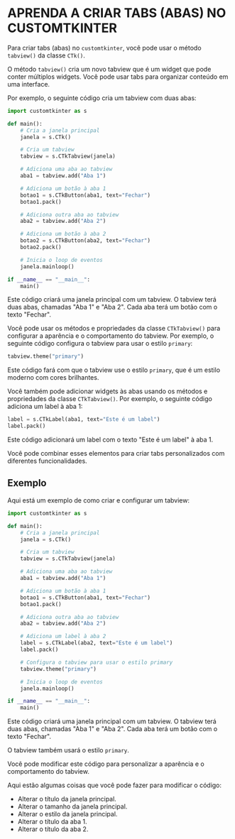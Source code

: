 # APRENDA A CRIAR TABS (ABAS) NO CUSTOMTKINTER
Para criar tabs (abas) no `customtkinter`, você pode usar o método `tabview()` da classe `CTk()`.

O método `tabview()` cria um novo tabview que é um widget que pode conter múltiplos widgets. Você pode usar tabs para organizar conteúdo em uma interface.

Por exemplo, o seguinte código cria um tabview com duas abas:

```python
import customtkinter as s

def main():
    # Cria a janela principal
    janela = s.CTk()

    # Cria um tabview
    tabview = s.CTkTabview(janela)

    # Adiciona uma aba ao tabview
    aba1 = tabview.add("Aba 1")

    # Adiciona um botão à aba 1
    botao1 = s.CTkButton(aba1, text="Fechar")
    botao1.pack()

    # Adiciona outra aba ao tabview
    aba2 = tabview.add("Aba 2")

    # Adiciona um botão à aba 2
    botao2 = s.CTkButton(aba2, text="Fechar")
    botao2.pack()

    # Inicia o loop de eventos
    janela.mainloop()

if __name__ == "__main__":
    main()
```

Este código criará uma janela principal com um tabview. O tabview terá duas abas, chamadas "Aba 1" e "Aba 2". Cada aba terá um botão com o texto "Fechar".

Você pode usar os métodos e propriedades da classe `CTkTabview()` para configurar a aparência e o comportamento do tabview. Por exemplo, o seguinte código configura o tabview para usar o estilo `primary`:

```python
tabview.theme("primary")
```

Este código fará com que o tabview use o estilo `primary`, que é um estilo moderno com cores brilhantes.

Você também pode adicionar widgets às abas usando os métodos e propriedades da classe `CTkTabview()`. Por exemplo, o seguinte código adiciona um label à aba 1:

```python
label = s.CTkLabel(aba1, text="Este é um label")
label.pack()
```

Este código adicionará um label com o texto "Este é um label" à aba 1.

Você pode combinar esses elementos para criar tabs personalizados com diferentes funcionalidades.

## Exemplo

Aqui está um exemplo de como criar e configurar um tabview:

```python
import customtkinter as s

def main():
    # Cria a janela principal
    janela = s.CTk()

    # Cria um tabview
    tabview = s.CTkTabview(janela)

    # Adiciona uma aba ao tabview
    aba1 = tabview.add("Aba 1")

    # Adiciona um botão à aba 1
    botao1 = s.CTkButton(aba1, text="Fechar")
    botao1.pack()

    # Adiciona outra aba ao tabview
    aba2 = tabview.add("Aba 2")

    # Adiciona um label à aba 2
    label = s.CTkLabel(aba2, text="Este é um label")
    label.pack()

    # Configura o tabview para usar o estilo primary
    tabview.theme("primary")

    # Inicia o loop de eventos
    janela.mainloop()

if __name__ == "__main__":
    main()
```

Este código criará uma janela principal com um tabview. O tabview terá duas abas, chamadas "Aba 1" e "Aba 2". Cada aba terá um botão com o texto "Fechar".

O tabview também usará o estilo `primary`.

Você pode modificar este código para personalizar a aparência e o comportamento do tabview.

Aqui estão algumas coisas que você pode fazer para modificar o código:

* Alterar o título da janela principal.
* Alterar o tamanho da janela principal.
* Alterar o estilo da janela principal.
* Alterar o título da aba 1.
* Alterar o título da aba 2.
